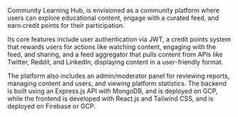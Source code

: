 Community Learning Hub, is envisioned as a community platform where users can explore educational content, engage with a curated feed, and earn credit points for their participation.

Its core features include user authentication via JWT, a credit points system that rewards users for actions like watching content, engaging with the feed, and sharing, and a feed aggregator that pulls content from APIs like Twitter, Reddit, and LinkedIn, displaying content in a user-friendly format.

The platform also includes an admin/moderator panel for reviewing reports, managing content and users, and viewing platform statistics. The backend is built using an Express.js API with MongoDB, and is deployed on GCP, while the frontend is developed with React.js and Tailwind CSS, and is deployed on Firebase or GCP.
